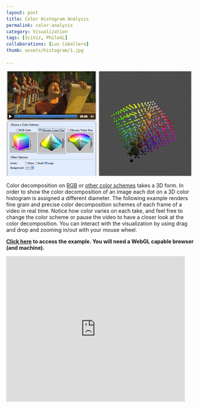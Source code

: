 ```yaml
---
layout: post
title: Color Histogram Analysis
permalink: color-analysis
category: Visualization
tags: [SciViz, PhiloGL]
collaborations: [Luz Caballero]
thumb: assets/histogram/1.jpg

---
```


![3D color Histogram Analysis](/assets/histogram/1.jpg)

Color decomposition on [RGB](http://en.wikipedia.org/wiki/RGB_color_model#Geometric_representation)
or [other color schemes](http://en.wikipedia.org/wiki/HSL_and_HSV) takes a
3D form. In order to show the color decomposition of an image each dot on a
3D color histogram is assigned a different diameter. The following example renders fine grain
and precise color decomposition schemes of each frame of a video in real time. Notice how
color varies on each take, and feel free to change the color scheme or pause the
video to have a closer look at the color decomposition. You can interact with the visualization
by using drag and drop and zooming in/out with your mouse wheel.

**[Click here](http://senchalabs.github.com/philogl/PhiloGL/examples/histogram/) to access the example. You will need a WebGL capable
browser (and machine).**

<iframe width="480" height="390" src="http://www.youtube.com/embed/ec-4GWoeYoU?rel=0" frameborder="0">
</iframe>

